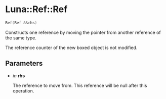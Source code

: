 # Luna::Ref::Ref

```c++
Ref(Ref &&rhs)
```

Constructs one reference by moving the pointer from another reference of the same type. 

The reference counter of the new boxed object is not modified. 

## Parameters
* *in* **rhs**

    The reference to move from. This reference will be null after this operation. 

